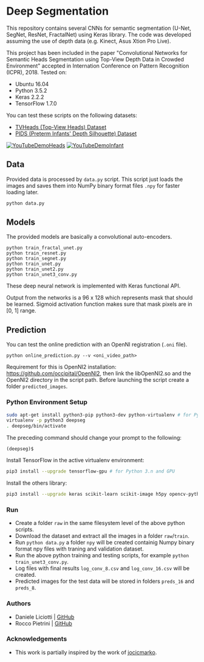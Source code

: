 # Deep Segmentation

This repository contains several CNNs for semantic segmentation (U-Net, SegNet, ResNet, FractalNet) using Keras library.
The code was developed assuming the use of depth data (e.g. Kinect, Asus Xtion Pro Live).

This project has been included in the paper "Convolutional Networks for Semantic Heads Segmentation using Top-View Depth Data in Crowded Environment" accepted in Internation Conference on Pattern Recognition (ICPR), 2018.
Tested on:

* Ubuntu 16.04
* Python 3.5.2
* Keras 2.2.2
* TensorFlow 1.7.0

You can test these scripts on the following datasets:

* [TVHeads (Top-View Heads) Dataset](http://vrai.dii.univpm.it/tvheads-dataset)
* [PIDS (Preterm Infants' Depth Silhouette) Dataset](http://vrai.dii.univpm.it/pids-dataset)

[![YouTubeDemoHeads](https://img.youtube.com/vi/MWjcW-3A5-I/0.jpg)](https://www.youtube.com/watch?v=MWjcW-3A5-I)
[![YouTubeDemoInfant](https://img.youtube.com/vi/_GCnkUXPTJk/0.jpg)](https://www.youtube.com/watch?v=_GCnkUXPTJk)

## Data
Provided data is processed by `data.py` script. This script just loads the images and saves them into NumPy binary format files `.npy` for faster loading later.

```bash
python data.py
```
## Models
The provided models are basically a convolutional auto-encoders.
```
python train_fractal_unet.py
python train_resnet.py
python train_segnet.py
python train_unet.py
python train_unet2.py
python train_unet3_conv.py
```
These deep neural network is implemented with Keras functional API.

Output from the networks is a 96 x 128 which represents mask that should be learned. Sigmoid activation function makes sure that mask pixels are in [0, 1] range.

## Prediction

You can test the online prediction with an OpenNI registration (`.oni` file).
```
python online_prediction.py --v <oni_video_path>
```
Requirement for this is OpenNI2 installation: https://github.com/occipital/OpenNI2, then link the libOpenNI2.so and the OpenNI2 directory in the script path. Before launching the script create a folder ```predicted_images```.

### Python Environment Setup

```bash
sudo apt-get install python3-pip python3-dev python-virtualenv # for Python 3.n
virtualenv -p python3 deepseg
. deepseg/bin/activate
```

The preceding command should change your prompt to the following:

```
(deepseg)$ 
```
Install TensorFlow in the active virtualenv environment:

```bash
pip3 install --upgrade tensorflow-gpu # for Python 3.n and GPU
```

Install the others library:

```bash
pip3 install --upgrade keras scikit-learn scikit-image h5py opencv-python primesense
```
### Run

* Create a folder `raw` in the same filesystem level of the above python scripts.
* Download the dataset and extract all the images in a folder `raw`/`train`.
* Run `python data.py` a folder `npy` will be created containig Numpy binary format npy files with traning and validation dataset.
* Run the above python training and testing scripts, for example `python train_unet3_conv.py`.
* Log files with final results `log_conv_8.csv` and `log_conv_16.csv` will be created.
* Predicted images for the test data will be stored in folders `preds_16` and `preds_8`.

### Authors
* Daniele Liciotti | [GitHub](https://github.com/danielelic)
* Rocco Pietrini | [GitHub](https://github.com/roccopietrini)

### Acknowledgements
* This work is partially inspired by the work of [jocicmarko](https://github.com/jocicmarko).
